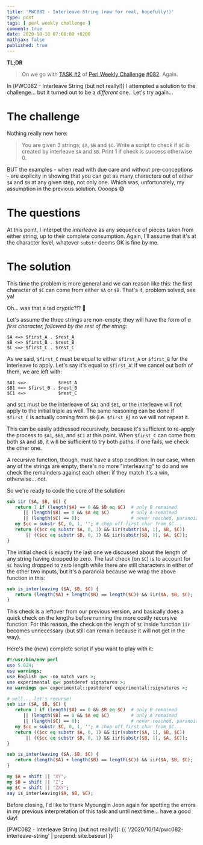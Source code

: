 ```yaml
---
title: 'PWC082 - Interleave String (now for real, hopefully!)'
type: post
tags: [ perl weekly challenge ]
comment: true
date: 2020-10-18 07:00:00 +0200
mathjax: false
published: true
---
```


**TL;DR**

> On we go with [TASK #2][] of [Perl Weekly Challenge][] [#082][].
> Again.

In [PWC082 - Interleave String (but not really!)] I attempted a solution
to the challenge... but it turned out to be a *different* one.. Let's
try again...

# The challenge

Nothing really new here:

> You are given 3 strings; `$A`, `$B` and `$C`. Write a script to check
> if `$C` is created by interleave `$A` and `$B`. Print 1 if check is
> success otherwise 0.

BUT the examples - when read with due care and without pre-conceptions -
are explicity in showing that you can get as many characters out of
either `$A` and `$B` at any given step, not only one. Which was,
unfortunately, my assumption in the previous solution. Oooops 😅

# The questions

At this point, I interpet the *interleave* as any sequence of pieces
taken from either string, up to their complete consumption. Again, I'll
assume that it's at the character level, whatever `substr` deems OK is
fine by me.

# The solution

This time the problem is more general and we can reason like this: the
first character of `$C` can come from either `$A` or `$B`. That's it,
problem solved, see ya!

Oh... was that a tad *cryptic*?!? 🧐

Let's assume the three strings are non-empty, they will have the form of
*a first character, followed by the rest of the string*:

    $A <=> $first_A . $rest_A
    $B <=> $first_B . $rest_B
    $C <=> $first_C . $rest_C

As we said, `$first_C` must be equal to either `$first_A` or `$first_B`
for the interleave to apply. Let's say it's equal to `$first_A`: if we
cancel out both of them, we are left with:

    $A1 <=>            $rest_A
    $B1 <=> $first_B . $rest_B
    $C1 <=>            $rest_C

and `$C1` must be the interleave of `$A1` and `$B1`, or the interleave
will not apply to the initial triple as well. The same reasoning can be
done if `$first_C` is actually coming from `$B` (i.e. `$first_B`) so we
will not repeat it.

This can be easily addressed recursively, because it's sufficient to
re-apply the process to `$A1`, `$B1`, and `$C1` at this point. When
`$first_C` can come from both `$A` and `$B`, it will be sufficient to
try both paths: if one fails, we check the other one.

A recursive function, though, must have a stop condition. In our case,
when any of the strings are empty, there's no more "interleaving" to do
and we check the remainders against each other: if they match it's a
win, otherwise... not.

So we're ready to code the core of the solution:

```perl
sub iir ($A, $B, $C) {
   return 1 if (length($A) == 0 && $B eq $C)  # only B remained
      || (length($B) == 0 && $A eq $C)        # only A remained
      || (length($C) == 0);                   # never reached, paranoia
   my $cc = substr $C, 0, 1, ''; # chop off first char from $C...
   return (($cc eq substr $A, 0, 1) && iir(substr($A, 1), $B, $C))
       || (($cc eq substr $B, 0, 1) && iir(substr($B, 1), $A, $C));
}
```

The initial check is exactly the last one we discussed about the length
of any string having dropped to zero. The last check (on `$C`) is to
account for `$C` having dropped to zero length while there are still
characters in either of the other two inputs, but it's a paranoia
because we wrap the above function in this:

```perl
sub is_interleaving ($A, $B, $C) {
   return (length($A) + length($B) == length($C)) && iir($A, $B, $C);
}
```

This check is a leftover from our previous version, and basically does a
quick check on the lengths before running the more costly recursive
function. For this reason, the check on the length of `$C` inside
function `iir` becomes unnecessary (but still can remain because it will
not get in the way).

Here's the (new) complete script if you want to play with it:

```perl
#!/usr/bin/env perl
use 5.024;
use warnings;
use English qw< -no_match_vars >;
use experimental qw< postderef signatures >;
no warnings qw< experimental::postderef experimental::signatures >;

# well... let's recurse!
sub iir ($A, $B, $C) {
   return 1 if (length($A) == 0 && $B eq $C)  # only B remained
      || (length($B) == 0 && $A eq $C)        # only A remained
      || (length($C) == 0);                   # never reached, paranoia
   my $cc = substr $C, 0, 1, ''; # chop off first char from $C...
   return (($cc eq substr $A, 0, 1) && iir(substr($A, 1), $B, $C))
       || (($cc eq substr $B, 0, 1) && iir(substr($B, 1), $A, $C));
}

sub is_interleaving ($A, $B, $C) {
   return (length($A) + length($B) == length($C)) && iir($A, $B, $C);
}

my $A = shift || 'XY';
my $B = shift || 'Z';
my $C = shift || 'ZXY';
say is_interleaving($A, $B, $C);
```

Before closing, I'd like to thank Myoungjin Jeon again for spotting the
errors in my previous interpretation of this task and until next time...
have a good day!


[Perl Weekly Challenge]: https://perlweeklychallenge.org/
[#082]: https://perlweeklychallenge.org/blog/perl-weekly-challenge-082/
[TASK #2]: https://perlweeklychallenge.org/blog/perl-weekly-challenge-082/#TASK2
[PWC082 - Interleave String (but not really!)]: {{ '/2020/10/14/pwc082-interleave-string' | prepend: site.baseurl }}
